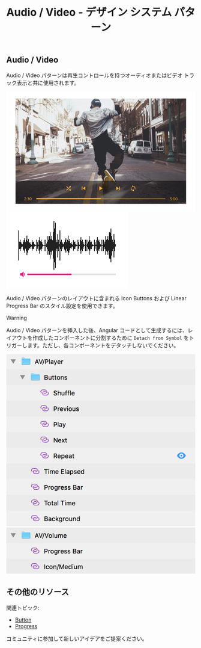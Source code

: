 ﻿---
title: Audio / Video - デザイン システム パターン
_description: Audio / Video パターン シンボルはオーディオおよびビデオ再生を制御するインターフェイスを提供します。
_keywords: デザイン システム, Sketch, Ignite UI for Angular, パターン, UI ライブラリ, ウィジェット
_language: ja
---

## Audio / Video

Audio / Video パターンは再生コントロールを持つオーディオまたはビデオ トラック表示と共に使用されます。

<img class="responsive-img" src="../images/av_player_demo.png" srcset="../images/av_player_demo@2x.png 2x" />
<img class="responsive-img" src="../images/av_volume_demo.png" srcset="../images/av_volume_demo@2x.png 2x" />

Audio / Video パターンのレイアウトに含まれる Icon Buttons および Linear Progress Bar のスタイル設定を使用できます。

> [!WARNING]
> Audio / Video パターンを挿入した後、Angular コードとして生成するには、レイアウトを作成したコンポーネントに分割するために `Detach from Symbol` をトリガーします。ただし、各コンポーネントをデタッチしないでください。

<img class="responsive-img" src="../images/av_player_detach.png" />
<img class="responsive-img" src="../images/av_volume_detach.png" />

## その他のリソース

関連トピック:

- [Button](../components/button.md)
- [Progress](../components/progress.md)
  <div class="divider--half"></div>

コミュニティに参加して新しいアイデアをご提案ください。


